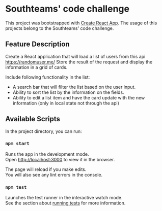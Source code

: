 # Southteams' code challenge

This project was bootstrapped with [Create React App](https://github.com/facebook/create-react-app).
The usage of this projects belong to the Southteams' code challenge.

## Feature Description
Create a React application that will load a list of users from this api https://randomuser.me/
Store the result of the request and display the information in a grid of cards.

Include following functionality in the list:
- A search bar that will filter the list based on the user input.
- Ability to sort the list by the information on the fields.
- Ability to edit a list item and have the card update with the new information (only in local state not through the api)

## Available Scripts

In the project directory, you can run:

### `npm start`

Runs the app in the development mode.\
Open [http://localhost:3000](http://localhost:3000) to view it in the browser.

The page will reload if you make edits.\
You will also see any lint errors in the console.

### `npm test`

Launches the test runner in the interactive watch mode.\
See the section about [running tests](https://facebook.github.io/create-react-app/docs/running-tests) for more information.
